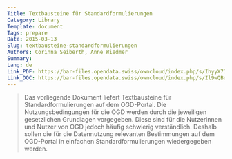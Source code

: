 ```yaml
---
Title: Textbausteine für Standardformulierungen
Category: Library
Template: document
Tags: prepare
Date: 2015-03-13
Slug: textbausteine-standardformulierungen
Authors: Corinna Seiberth, Anne Wiedmer
Summary:
Lang: de
Link_PDF: https://bar-files.opendata.swiss/owncloud/index.php/s/IhyyX77y83iM9X6
Link_DOC: https://bar-files.opendata.swiss/owncloud/index.php/s/Il9wQBqLdHgZNiE
---
```


> Das vorliegende Dokument liefert Textbausteine für Standardformulierungen auf dem OGD-Portal. Die Nutzungsbedingungen für die OGD werden durch die jeweiligen gesetzlichen Grundlagen vorgegeben. Diese sind für die Nutzerinnen und Nutzer von OGD jedoch häufig schwierig verständlich. Deshalb sollen die für die Datennutzung relevanten Bestimmungen auf dem OGD-Portal in einfachen Standardformulierungen wiedergegeben werden.
